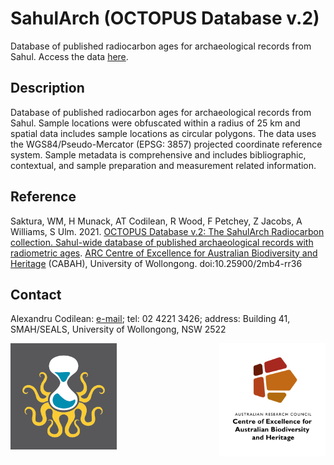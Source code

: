 # SahulArch (OCTOPUS Database v.2)

Database of published radiocarbon ages for archaeological records from Sahul. Access the data <a href="https://octopusdata.org/?collection=SAHUL_ARCH_C14">here</a>.

## Description
Database of published radiocarbon ages for archaeological records from Sahul. Sample locations were obfuscated within a radius of 25 km and spatial data includes sample locations as circular polygons. The data uses the WGS84/Pseudo-Mercator (EPSG: 3857) projected coordinate reference system. Sample metadata is comprehensive
and includes bibliographic, contextual, and sample preparation and measurement related information.

## Reference
Saktura, WM, H Munack, AT Codilean, R Wood, F Petchey, Z Jacobs, A Williams, S Ulm. 2021. <a href="http://doi.org/10.25900/2mb4-rr36">OCTOPUS Database v.2: The SahulArch Radiocarbon collection. Sahul-wide database of published archaeological records with radiometric ages</a>. <a href="http://epicaustralia.org.au">ARC Centre of Excellence for Australian Biodiversity and Heritage</a> (CABAH), University of Wollongong. doi:10.25900/2mb4-rr36

## Contact
Alexandru Codilean: <a href="mailto:codilean@uow.edu.au">e-mail</a>; tel: 02 4221 3426; address: Building 41, SMAH/SEALS, University of Wollongong, NSW 2522

[<img src="CabahFCP.jpg" alt="Centre of Excellence for Australian Biodiversity and Heritage" width="170" align="right" />](http://EpicAustralia.org.au)
[<img src="OCTOPUSlogo.png" alt="OCTOPUS" width="170" align="left" />](http://EpicAustralia.org.au)
